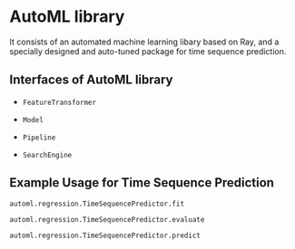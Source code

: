 # AutoML library

It consists of an automated machine learning libary based on Ray, and a specially designed and auto-tuned package for time sequence prediction.

## Interfaces of AutoML library

- ```FeatureTransformer```

- ```Model```

- ```Pipeline```

- ```SearchEngine```

## Example Usage for Time Sequence Prediction

```automl.regression.TimeSequencePredictor.fit```

```automl.regression.TimeSequencePredictor.evaluate ```

```automl.regression.TimeSequencePredictor.predict```
